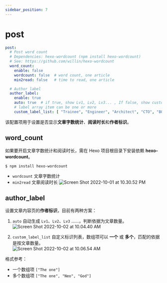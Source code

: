 ```yaml
---
sidebar_position: 7
---
```


# post

```yaml
post:
  # Post word count
  # Dependencies: hexo-wordcount (npm install hexo-wordcount)
  # See: https://github.com/willin/hexo-wordcount
  word_count:
    enable: false
    wordcount: false  # word count, one article
    min2read: false   # time to read, one article

  # Author label
  author_label:
    enable: true
    auto: true  # if true, show Lv1, Lv2, Lv3... , If false, show custom label
    # label array item can be one or more
    custom_label_list: [ "Trainee", "Engineer", "Architect", "CTO", "BOSS" ]
```

该配置项用于设置是否显示**文章字数统计**、**阅读时长**和**作者标识**。

## word\_count

如果要开启文章字数统计和阅读时长，需在 Hexo 项目根目录下安装依赖 **hexo-wordcount**。

```shell
$ npm install hexo-wordcount
```

- `wordcount` 文章字数统计
- `min2read` 文章阅读时长
![Screen Shot 2022-10-01 at 10.30.52 PM](https://evan.beee.top/img/Screen%20Shot%202022-10-01%20at%2010.30.52%20PM.png)

## author\_label

设置文章内容页的**作者标识**，目前有两种方案：

1. `auto` 自动生成 `Lv1`、`Lv2`、`Lv3` ......，判断依据为文章数量。
![Screen Shot 2022-10-02 at 10.04.40 AM](https://evan.beee.top/img/Screen%20Shot%202022-10-02%20at%2010.04.40%20AM.png)

1. `custom_label_list` 自定义标识列表，数组项可以 **一个** 或 **多个**，匹配的依据是按文章数量。  
![Screen Shot 2022-10-02 at 10.06.54 AM](https://evan.beee.top/img/Screen%20Shot%202022-10-02%20at%2010.06.54%20AM.png)

  格式参考：
   - 一个数组项 `["The one"]`
   - 多个数组项 `["The one", "Neo", "God"]`

